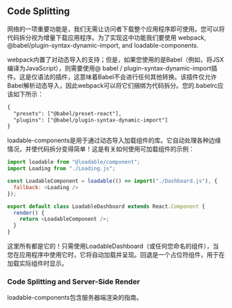 ##  Code Splitting

网络的一项重要功能是，我们无需让访问者下载整个应用程序即可使用。您可以将代码拆分视为增量下载应用程序。为了实现这中功能我们要使用
 webpack, @babel/plugin-syntax-dynamic-import, and loadable-components.
 
 webpack内置了对动态导入的支持；但是，如果您使用的是Babel（例如，将JSX编译为JavaScript），则需要使用@ babel / plugin-syntax-dynamic-import插件。这是仅语法的插件，这意味着Babel不会进行任何其他转换。该插件仅允许Babel解析动态导入，因此webpack可以将它们捆绑为代码拆分。您的.babelrc应该如下所示：
```.handlebars
{
  "presets": ["@babel/preset-react"],
  "plugins": ["@babel/plugin-syntax-dynamic-import"]
}

```
loadable-components是用于通过动态导入加载组件的库。它自动处理各种边缘情况，并使代码拆分变得简单！这是有关如何使用可加载组件的示例：
```js
import loadable from "@loadable/component";
import Loading from "./Loading.js";

const LoadableComponent = loadable(() => import("./Dashboard.js"), {
  fallback: <Loading />
});

export default class LoadableDashboard extends React.Component {
  render() {
    return <LoadableComponent />;
  }
}
```
这里所有都是它的！只需使用LoadableDashboard（或任何您命名的组件），当您在应用程序中使用它时，它将自动加载并呈现。回退是一个占位符组件，用于在加载实际组件时显示。

### Code Splitting and Server-Side Render

loadable-components包含服务器端渲染的指南。
